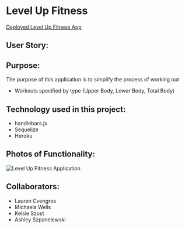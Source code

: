 # Level Up Fitness

[Deployed Level Up Fitness App ](https://Laurencvengros.github.io/Project_2/ "Level Up Fitness")

## User Story:

## Purpose:

The purpose of this application is to simplify the process of working out
- Workouts specified by type (Upper Body, Lower Body, Total Body)


## Technology used in this project:

- handlebars.js
- Sequelize
- Heroku

## Photos of Functionality:
![Level Up Fitness Application](https://github.com/Laurencvengros/restoftheurl/picture.PNG)

## Collaborators:

- Lauren Cvengros
- Michaela Wells
- Kelsie Szost
- Ashley Szpanelewski
